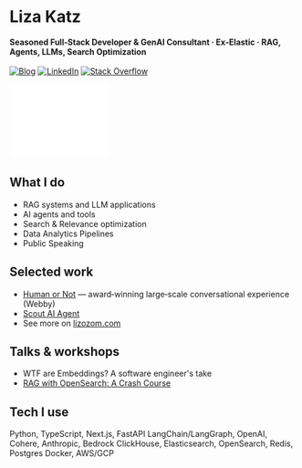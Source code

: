 <div align="left">

# Liza Katz

**Seasoned Full‑Stack Developer & GenAI Consultant · Ex‑Elastic · RAG, Agents, LLMs, Search Optimization**
<br/><br/>
<a href="https://lizozom.com/blog" target="_blank"><img alt="Blog" src="https://img.shields.io/badge/Blog-121212?style=for-the-badge&logo=hashnode&logoColor=white"></a>
<a href="https://www.linkedin.com/in/lizak" target="_blank"><img alt="LinkedIn" src="https://img.shields.io/badge/LinkedIn-0A66C2?style=for-the-badge&logo=linkedin&logoColor=white"></a>
<a href="https://stackoverflow.com/users/372086/lizozom" target="_blank"><img alt="Stack Overflow" src="https://img.shields.io/badge/Stack%20Overflow-F48024?style=for-the-badge&logo=stackoverflow&logoColor=white"></a>

<img src="./cat_animation.gif"/>




<!-- Optional: profile image (commented out) -->
<!-- <img src="https://your-cdn.example/avatar.jpg" width="120" height="120" style="border-radius:50%" alt="Liza Katz"/> -->

</div>


## What I do

- RAG systems and LLM applications
- AI agents and tools
- Search & Relevance optimization
- Data Analytics Pipelines
- Public Speaking

## Selected work

- [Human or Not](https://humanornot.ai) — award‑winning large‑scale conversational experience (Webby)
- [Scout AI Agent](https://www.max-security.com/intelligence/scout-ai/)
- See more on [lizozom.com](https://lizozom.com)

## Talks & workshops

- WTF are Embeddings? A software engineer's take
- [RAG with OpenSearch: A Crash Course](https://www.linkedin.com/events/ragwithopensearch-acrashcoursef7350900293720584194/)

## Tech I use

Python, TypeScript, Next.js, FastAPI
LangChain/LangGraph, OpenAI, Cohere, Anthropic, Bedrock
ClickHouse, Elasticsearch, OpenSearch, Redis, Postgres
Docker, AWS/GCP
